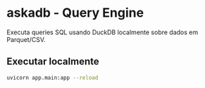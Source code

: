 # askadb - Query Engine

Executa queries SQL usando DuckDB localmente sobre dados em Parquet/CSV.

## Executar localmente

```bash
uvicorn app.main:app --reload
